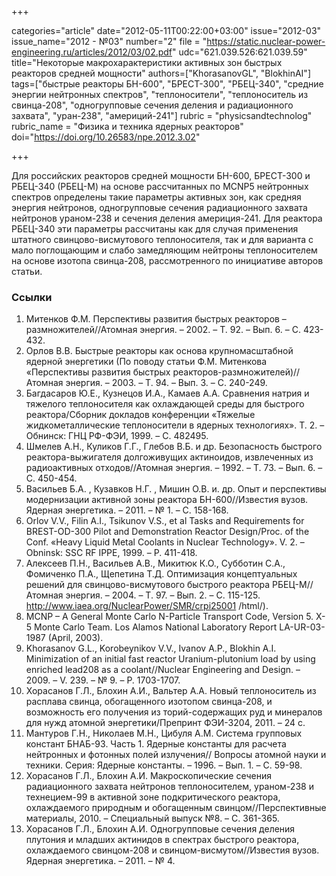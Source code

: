 +++

categories="article"
date="2012-05-11T00:22:00+03:00"
issue="2012-03"
issue_name="2012 - №03"
number="2"
file = "https://static.nuclear-power-engineering.ru/articles/2012/03/02.pdf"
udc="621.039.526:621.039.59"
title="Некоторые макрохарактеристики активных зон быстрых реакторов средней мощности"
authors=["KhorasanovGL", "BlokhinAI"]
tags=["быстрые реакторы БН-600", "БРЕСТ-300", "РБЕЦ-340", "средние энергии нейтронных спектров", "теплоносители", "теплоноситель из свинца-208", "одногрупповые сечения деления и радиационного захвата", "уран-238", "америций-241"]
rubric = "physicsandtechnolog"
rubric_name = "Физика и техника ядерных реакторов"
doi="https://doi.org/10.26583/npe.2012.3.02"

+++

Для российских реакторов средней мощности БН-600, БРЕСТ-300 и РБЕЦ-340 (РБЕЦ-М) на основе рассчитанных по MCNP5 нейтронных спектров определены такие параметры активных зон, как средняя энергия нейтронов, одногрупповые сечения радиационного захвата нейтронов ураном-238 и сечения деления америция-241. Для реактора РБЕЦ-340 эти параметры рассчитаны как для случая применения штатного свинцово-висмутового теплоносителя, так и для варианта с мало поглощающим и слабо замедляющим нейтроны теплоносителем на основе изотопа свинца-208, рассмотренного по инициативе авторов статьи.

### Ссылки

1. Митенков Ф.М. Перспективы развития быстрых реакторов – размножителей//Атомная энергия. – 2002. – Т. 92. – Вып. 6. – С. 423-432.
2. Орлов В.В. Быстрые реакторы как основа крупномасштабной ядерной энергетики (По поводу статьи Ф.М. Митенкова «Перспективы развития быстрых реакторов-размножителей)//Атомная энергия. – 2003. – Т. 94. – Вып. 3. – С. 240-249.
3. Багдасаров Ю.Е., Кузнецов И.А., Камаев А.А. Сравнения натрия и тяжелого теплоносителя как охлаждающей среды для быстрого реактора/Сборник докладов конференции «Тяжелые жидкометаллические теплоносители в ядерных технологиях». Т. 2. – Обнинск: ГНЦ РФ-ФЭИ, 1999. – С. 482495.
4. Шмелев А.Н., Куликов Г.Г., Глебов В.Б. и др. Безопасность быстрого реактора-выжигателя долгоживущих актиноидов, извлеченных из радиоактивных отходов//Атомная энергия. – 1992. – Т. 73. – Вып. 6. – С. 450-454.
5. Васильев Б.А. , Кузавков Н.Г. , Мишин О.В. и. др. Опыт и перспективы модернизации активной зоны реактора БН-600//Известия вузов. Ядерная энергетика. – 2011. – № 1. – С. 158-168.
6. Orlov V.V., Filin A.I., Tsikunov V.S., et al Tasks and Requirements for BREST-OD-300 Pilot and Demonstration Reactor Design/Proc. of the Conf. «Heavy Liquid Metal Coolants in Nuclear Technology». V. 2. – Obninsk: SSC RF IPPE, 1999. – P. 411-418.
7. Алексеев П.Н., Васильев А.В., Микитюк К.О., Субботин С.А., Фомиченко П.А., Щепетина Т.Д. Оптимизация концептуальных решений для свинцово-висмутового быстрого реактора РБЕЦ-М//Атомная энергия. – 2004. – Т. 97. – Вып. 2. – С. 115-125. http://www.iaea.org/NuclearPower/SMR/crpi25001 /html/).
8. MCNP – A General Monte Carlo N-Particle Transport Code, Version 5. X-5 Monte Carlo Team. Los Alamos National Laboratory Report LA-UR-03-1987 (April, 2003).
9. Khorasanov G.L., Korobeynikov V.V., Ivanov A.P., Blokhin A.I. Minimization of an initial fast reactor Uranium-plutonium load by using enriched lead208 as a coolant//Nuclear Engineering and Design. – 2009. – V. 239. – № 9. – Р. 1703-1707.
10. Хорасанов Г.Л., Блохин А.И., Вальтер А.А. Новый теплоноситель из расплава свинца, обогащенного изотопом свинца-208, и возможность его получения из торий-содержащих руд и минералов для нужд атомной энергетики/Препринт ФЭИ-3204, 2011. – 24 с.
11. Мантуров Г.Н., Николаев М.Н., Цибуля А.М. Система групповых констант БНАБ-93. Часть 1. Ядерные константы для расчета нейтронных и фотонных полей излучения// Вопросы атомной науки и техники. Серия: Ядерные константы. – 1996. – Вып. 1. – С. 59-98.
12. Хорасанов Г.Л., Блохин А.И. Макроскопические сечения радиационного захвата нейтронов теплоносителем, ураном-238 и технецием-99 в активной зоне подкритического реактора, охлаждаемого природным и обогащенным свинцом//Перспективные материалы, 2010. – Специальный выпуск №8. – С. 361-365.
13. Хорасанов Г.Л., Блохин А.И. Одногрупповые сечения деления плутония и младших актинидов в спектрах быстрого реактора, охлаждаемого свинцом-208 и свинцом-висмутом//Известия вузов. Ядерная энергетика. – 2011. – № 4.